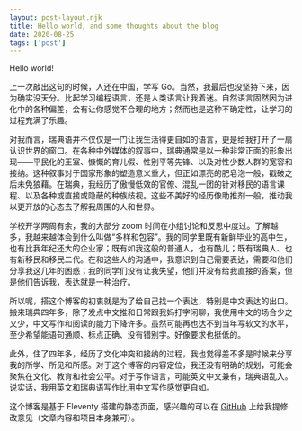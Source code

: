```yaml
---
layout: post-layout.njk 
title: Hello world, and some thoughts about the blog
date: 2020-08-25
tags: ['post']
---
```

<!-- Excerpt start -->
Hello world!

上一次敲出这句的时候，人还在中国，学写 Go。当然，我最后也没坚持下来，因为确实没天分。比起学习编程语言，还是人类语言让我着迷。自然语言固然因为进化中的各种偏差，会有让你感觉不合理的地方；然而也是这种不确定性，让学习的过程充满了乐趣。
<!-- Excerpt end -->

对我而言，瑞典语并不仅仅是一门让我生活得更自如的语言，更是给我打开了一扇认识世界的窗口。在各种中外媒体的叙事中，瑞典通常是以一种非常正面的形象出现——平民化的王室、慷慨的育儿假、性别平等先锋、以及对性少数人群的宽容和接纳。这种叙事对于国家形象的塑造意义重大，但正如漂亮的肥皂泡一般，戳破之后未免狼藉。在瑞典，我经历了傲慢低效的官僚、混乱一团的针对移民的语言课程、以及各种或直接或隐蔽的种族歧视。这些不美好的经历像助推剂一般，推动我以更开放的心态去了解我周围的人和世界。

学校开学两周有余，我的大部分 zoom 时间在小组讨论和反思中度过。了解越多，我越来越体会到什么叫做“多样和包容”。我的同学里既有新鲜毕业的高中生，也有比我年纪还大的企业家；既有如我这般的普通人，也有酷儿；既有瑞典人、也有新移民和移民二代。在和这些人的沟通中，我意识到自己需要表达，需要和他们分享我这几年的困惑；我的同学们没有让我失望，他们并没有给我直接的答案，但是他们告诉我，表达就是一种治疗。

所以呢，搭这个博客的初衷就是为了给自己找一个表达，特别是中文表达的出口。搬来瑞典四年多，除了发点中文推和日常跟我妈打字闲聊，我使用中文的场合少之又少，中文写作和阅读的能力下降许多。虽然可能再也达不到当年写软文的水平，至少希望能语句通顺、标点正确、没有错别字。好像要求也挺低的。

此外，住了四年多，经历了文化冲突和接纳的过程，我也觉得差不多是时候来分享我的所学、所见和所感。对于这个博客的内容定位，我还没有明确的规划，可能会聚焦在文化、教育和社会公平。对于写作语言，可能英文中文兼有，瑞典语乱入。说实话，我用英文和瑞典语写作比用中文写作感觉更自如。

这个博客是基于 Eleventy 搭建的静态页面，感兴趣的可以在 [GitHub](https://github.com/zhaofeng-hall/zhaofeng-hall.github.io) 上给我提修改意见（文章内容和项目本身兼可）。


